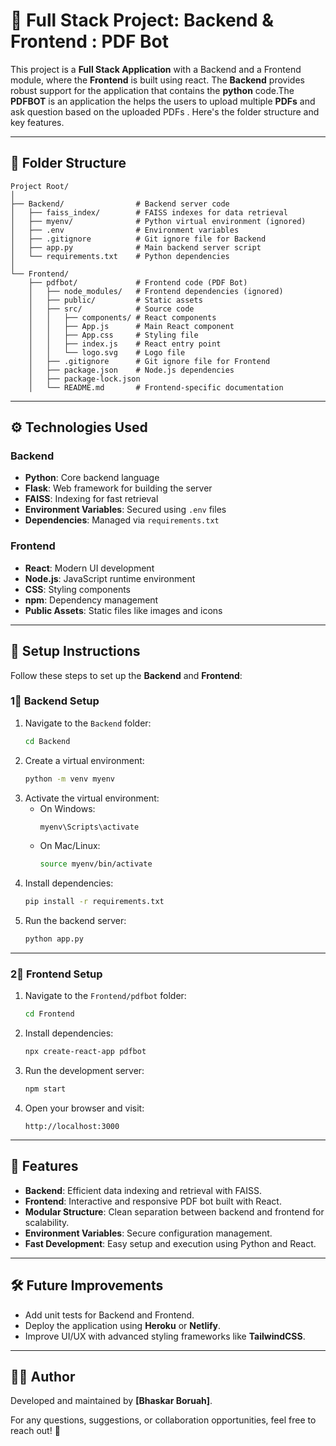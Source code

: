 # 🚀 Full Stack Project: Backend & Frontend : PDF Bot

This project is a **Full Stack Application** with a Backend and a Frontend module, where the **Frontend** is built using react. The **Backend** provides robust support for the application that contains the **python** code.The **PDFBOT** is an application the helps the users to upload multiple **PDFs** and ask question based on the uploaded PDFs . Here's the folder structure and key features.

---

## 🔂 Folder Structure

```plaintext
Project Root/
│
├── Backend/                # Backend server code
│   ├── faiss_index/        # FAISS indexes for data retrieval
│   ├── myenv/              # Python virtual environment (ignored)
│   ├── .env                # Environment variables
│   ├── .gitignore          # Git ignore file for Backend
│   ├── app.py              # Main backend server script
│   └── requirements.txt    # Python dependencies
│
└── Frontend/
    ├── pdfbot/             # Frontend code (PDF Bot)
    │   ├── node_modules/   # Frontend dependencies (ignored)
    │   ├── public/         # Static assets
    │   ├── src/            # Source code
    │   │   ├── components/ # React components
    │   │   ├── App.js      # Main React component
    │   │   ├── App.css     # Styling file
    │   │   ├── index.js    # React entry point
    │   │   └── logo.svg    # Logo file
    │   ├── .gitignore      # Git ignore file for Frontend
    │   ├── package.json    # Node.js dependencies
    │   ├── package-lock.json
    │   └── README.md       # Frontend-specific documentation
```

---

## ⚙️ **Technologies Used**

### **Backend**
- **Python**: Core backend language
- **Flask**: Web framework for building the server
- **FAISS**: Indexing for fast retrieval
- **Environment Variables**: Secured using `.env` files
- **Dependencies**: Managed via `requirements.txt`

### **Frontend**
- **React**: Modern UI development
- **Node.js**: JavaScript runtime environment
- **CSS**: Styling components
- **npm**: Dependency management
- **Public Assets**: Static files like images and icons

---

## 🚀 **Setup Instructions**

Follow these steps to set up the **Backend** and **Frontend**:

### 1⃣ Backend Setup
1. Navigate to the `Backend` folder:
   ```bash
   cd Backend
   ```
2. Create a virtual environment:
   ```bash
   python -m venv myenv
   ```
3. Activate the virtual environment:
   - On Windows:
     ```bash
     myenv\Scripts\activate
     ```
   - On Mac/Linux:
     ```bash
     source myenv/bin/activate
     ```
4. Install dependencies:
   ```bash
   pip install -r requirements.txt
   ```
5. Run the backend server:
   ```bash
   python app.py
   ```

---

### 2⃣ Frontend Setup
1. Navigate to the `Frontend/pdfbot` folder:
   ```bash
   cd Frontend
   ```
2. Install dependencies:
   ```bash
   npx create-react-app pdfbot
   ```
3. Run the development server:
   ```bash
   npm start
   ```
4. Open your browser and visit:
   ```
   http://localhost:3000
   ```

---

## 🌟 Features
- **Backend**: Efficient data indexing and retrieval with FAISS.
- **Frontend**: Interactive and responsive PDF bot built with React.
- **Modular Structure**: Clean separation between backend and frontend for scalability.
- **Environment Variables**: Secure configuration management.
- **Fast Development**: Easy setup and execution using Python and React.

---

## 🛠️ Future Improvements
- Add unit tests for Backend and Frontend.
- Deploy the application using **Heroku** or **Netlify**.
- Improve UI/UX with advanced styling frameworks like **TailwindCSS**.

---


## 👨‍💼 Author
Developed and maintained by **[Bhaskar Boruah]**.

For any questions, suggestions, or collaboration opportunities, feel free to reach out! 🚀
